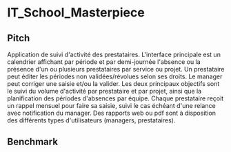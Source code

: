 # IT_School_Masterpiece

## Pitch

Application de suivi d'activité des prestataires. 
L'interface principale est un calendrier affichant par période et par demi-journée l'absence ou la présence d'un ou plusieurs prestataires par service ou projet. 
Un prestataire peut éditer les périodes non validées/révolues selon ses droits. Le manager peut corriger une saisie et/ou la valider.
Les deux principaux objectifs sont le suivi du volume d'activité par prestataire et par projet, ainsi que la planification des périodes d'absences par équipe.
Chaque prestataire reçoit un rappel mensuel pour faire sa saisie, suivi le cas échéant d'une relance avec notification du manager.
Des rapports web ou pdf sont à disposition des différents types d'utilisateurs (managers, prestataires).



## Benchmark

